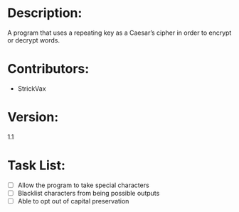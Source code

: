 
# Description:

A program that uses a repeating key as a Caesar’s cipher in order to encrypt or decrypt words.

# Contributors:

* StrickVax

# Version:

1.1

# Task List:

- [ ] Allow the program to take special characters 
- [ ] Blacklist characters from being possible outputs
- [ ] Able to opt out of capital preservation
